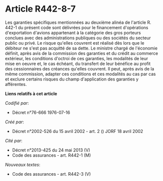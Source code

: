 # Article R442-8-7

Les garanties spécifiques mentionnées au deuxième alinéa de l'article R. 442-1 du présent code sont délivrées pour le
financement d'opérations d'exportation d'avions appartenant à la catégorie des gros porteurs conclues avec des
administrations publiques ou des sociétés du secteur public ou privé. Le risque qu'elles couvrent est réalisé dès lors que le
débiteur ne s'est pas acquitté de sa dette. Le ministre chargé de l'économie définit, après avis de la commission des
garanties et du crédit au commerce extérieur, les conditions d'octroi de ces garanties, les modalités de leur mise en oeuvre
et, le cas échéant, du transfert de leur bénéfice au profit des cessionnaires des créances qu'elles couvrent. Il peut, après
avis de la même commission, adapter ces conditions et ces modalités au cas par cas et exclure certains risques du champ
d'application des garanties y afférentes.

**Liens relatifs à cet article**

_Codifié par_:

  - Décret n°76-666 1976-07-16

_Créé par_:

  - Décret n°2002-526 du 15 avril 2002 - art. 2 () JORF 18 avril 2002

_Cité par_:

  - Décret n°2013-425 du 24 mai 2013 (V)
  - Code des assurances - art. R442-1 (M)

_Nouveaux textes_:

  - Code des assurances - art. R442-3 (V)
